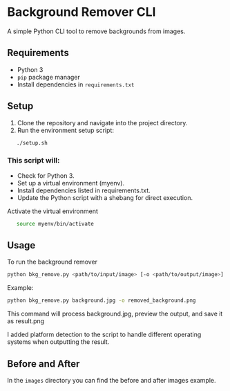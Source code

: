 # Background Remover CLI

A simple Python CLI tool to remove backgrounds from images.

## Requirements

- Python 3
- `pip` package manager
- Install dependencies in `requirements.txt`

## Setup

1. Clone the repository and navigate into the project directory.
2. Run the environment setup script:

```bash
   ./setup.sh
```
### This script will:

- Check for Python 3.
- Set up a virtual environment (myenv).
- Install dependencies listed in requirements.txt.
- Update the Python script with a shebang for direct execution.

Activate the virtual environment
```bash
   source myenv/bin/activate
```

## Usage
To run the background remover

```bash
python bkg_remove.py <path/to/input/image> [-o <path/to/output/image>]
```

Example:
```bash
python bkg_remove.py background.jpg -o removed_background.png
```

This command will process background.jpg, preview the output, and save it as result.png

I added platform detection to the script to handle different operating systems when outputting the result.

## Before and After
In the `images` directory you can find the before and after images example.
